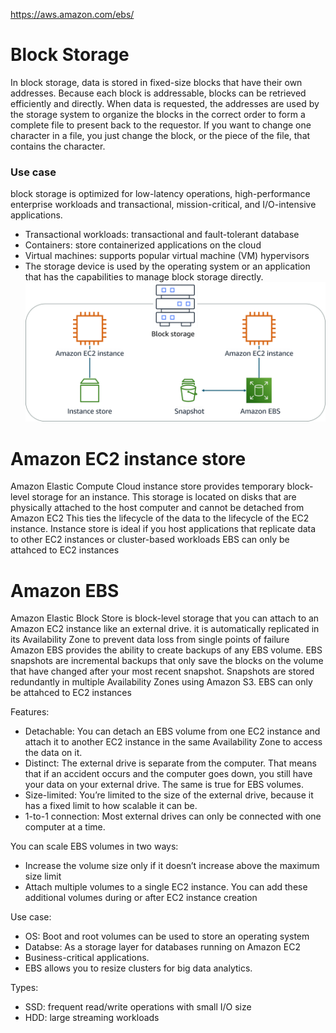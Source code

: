 https://aws.amazon.com/ebs/

# Block Storage
In block storage, data is stored in fixed-size blocks that have their own addresses.
Because each block is addressable, blocks can be retrieved efficiently and directly.
When data is requested, the addresses are used by the storage system to organize the blocks in the correct order to form a complete file to present back to the requestor.
If you want to change one character in a file, you just change the block, or the piece of the file, that contains the character.

### Use case
block storage is optimized for low-latency operations, high-performance enterprise workloads and transactional, mission-critical, and I/O-intensive applications.
- Transactional workloads: transactional and fault-tolerant database
- Containers: store containerized applications on the cloud
- Virtual machines: supports popular virtual machine (VM) hypervisors
- The storage device is used by the operating system or an application that has the capabilities to manage block storage directly. 
![EC2_Instacne_Block_Storage.png](/img/EC2_Instacne_Block_Storage.png)

# Amazon EC2 instance store

Amazon Elastic Compute Cloud instance store provides temporary block-level storage for an instance.
This storage is located on disks that are physically attached to the host computer and cannot be detached from Amazon EC2
This ties the lifecycle of the data to the lifecycle of the EC2 instance.
Instance store is ideal if you host applications that replicate data to other EC2 instances or cluster-based workloads
EBS can only be attahced to EC2 instances

# Amazon EBS
Amazon Elastic Block Store is block-level storage that you can attach to an Amazon EC2 instance like an external drive. 
it is automatically replicated in its Availability Zone to prevent data loss from single points of failure
Amazon EBS provides the ability to create backups of any EBS volume.
EBS snapshots are incremental backups that only save the blocks on the volume that have changed after your most recent snapshot. Snapshots are stored redundantly in multiple Availability Zones using Amazon S3. 
EBS can only be attahced to EC2 instances

Features:
- Detachable: You can detach an EBS volume from one EC2 instance and attach it to another EC2 instance in the same Availability Zone to access the data on it.
- Distinct: The external drive is separate from the computer. That means that if an accident occurs and the computer goes down, you still have your data on your external drive. The same is true for EBS volumes.
- Size-limited: You’re limited to the size of the external drive, because it has a fixed limit to how scalable it can be.
- 1-to-1 connection: Most external drives can only be connected with one computer at a time. 

You can scale EBS volumes in two ways:
- Increase the volume size only if it doesn’t increase above the maximum size limit
- Attach multiple volumes to a single EC2 instance. You can add these additional volumes during or after EC2 instance creation

Use case:
- OS: Boot and root volumes can be used to store an operating system
- Databse: As a storage layer for databases running on Amazon EC2
- Business-critical applications.
- EBS allows you to resize clusters for big data analytics.

Types:
- SSD: frequent read/write operations with small I/O size
- HDD: large streaming workloads 
